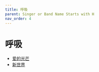 ```yaml
---
title: 呼吸
parent: Singer or Band Name Starts with H
nav_order: 4
---
```


# 呼吸

- [爱的光芒](/lyrics/Hu_Xi/aideguangmang)
- [新世界](/lyrics/Hu_Xi/xinshijie)
